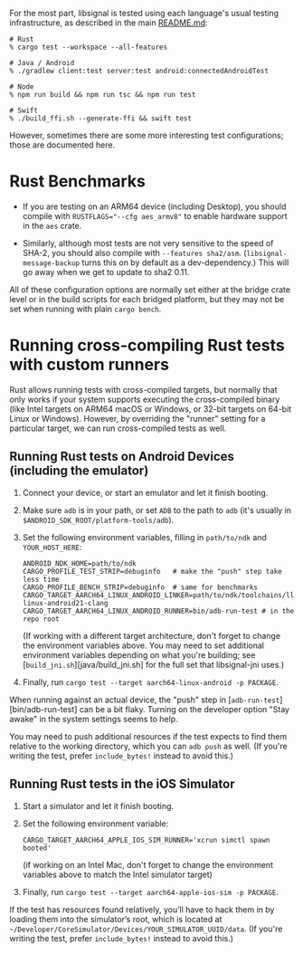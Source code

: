 For the most part, libsignal is tested using each language's usual testing infrastructure, as described in the main [README.md](./README.md):

```shell
# Rust
% cargo test --workspace --all-features

# Java / Android
% ./gradlew client:test server:test android:connectedAndroidTest

# Node
% npm run build && npm run tsc && npm run test

# Swift
% ./build_ffi.sh --generate-ffi && swift test
```

However, sometimes there are some more interesting test configurations; those are documented here.


# Rust Benchmarks

- If you are testing on an ARM64 device (including Desktop), you should compile with `RUSTFLAGS="--cfg aes_armv8"` to enable hardware support in the `aes` crate.

- Similarly, although most tests are not very sensitive to the speed of SHA-2, you should also compile with `--features sha2/asm`. (`libsignal-message-backup` turns this on by default as a dev-dependency.) This will go away when we get to update to sha2 0.11.

All of these configuration options are normally set either at the bridge crate level or in the build scripts for each bridged platform, but they may not be set when running with plain `cargo bench`.


# Running cross-compiling Rust tests with custom runners

Rust allows running tests with cross-compiled targets, but normally that only works if your system supports executing the cross-compiled binary (like Intel targets on ARM64 macOS or Windows, or 32-bit targets on 64-bit Linux or Windows). However, by overriding the "runner" setting for a particular target, we can run cross-compiled tests as well.

## Running Rust tests on Android Devices (including the emulator)

1. Connect your device, or start an emulator and let it finish booting.

2. Make sure `adb` is in your path, or set `ADB` to the path to `adb` (it's usually in `$ANDROID_SDK_ROOT/platform-tools/adb`).

3. Set the following environment variables, filling in `path/to/ndk` and `YOUR_HOST_HERE`:

    ```shell
    ANDROID_NDK_HOME=path/to/ndk
    CARGO_PROFILE_TEST_STRIP=debuginfo   # make the "push" step take less time
    CARGO_PROFILE_BENCH_STRIP=debuginfo  # same for benchmarks
    CARGO_TARGET_AARCH64_LINUX_ANDROID_LINKER=path/to/ndk/toolchains/llvm/prebuilt/YOUR_HOST_HERE/bin/aarch64-linux-android21-clang
    CARGO_TARGET_AARCH64_LINUX_ANDROID_RUNNER=bin/adb-run-test # in the repo root
    ```

    (If working with a different target architecture, don't forget to change the environment variables above. You may need to set additional environment variables depending on what you're building; see [`build_jni.sh`][java/build_jni.sh] for the full set that libsignal-jni uses.)

4. Finally, run `cargo test --target aarch64-linux-android -p PACKAGE`.

When running against an actual device, the "push" step in [`adb-run-test`][bin/adb-run-test] can be a bit flaky. Turning on the developer option "Stay awake" in the system settings seems to help.

You may need to push additional resources if the test expects to find them relative to the working directory, which you can `adb push` as well. (If you're writing the test, prefer `include_bytes!` instead to avoid this.)


## Running Rust tests in the iOS Simulator

1. Start a simulator and let it finish booting.

2. Set the following environment variable:

    ```shell
    CARGO_TARGET_AARCH64_APPLE_IOS_SIM_RUNNER='xcrun simctl spawn booted'
    ```

    (if working on an Intel Mac, don't forget to change the environment variables above to match the Intel simulator target)

3. Finally, run `cargo test --target aarch64-apple-ios-sim -p PACKAGE`.

If the test has resources found relatively, you’ll have to hack them in by loading them into the simulator’s root, which is located at `~/Developer/CoreSimulator/Devices/YOUR_SIMULATOR_UUID/data`. (If you're writing the test, prefer `include_bytes!` instead to avoid this.)
